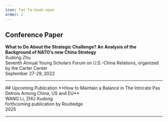 ```yaml
---
icon: fas fa-book-open
order: 2
---
```


## Conference Paper
**What to Do About the Strategic Challenge? An Analysis of the Background of NATO’s new China Strategy**
<br>Xudong Zhu
<br>Seventh Annual Young Scholars Forum on U.S.-China Relations, organized by the Carter Center
<br>September 27-29, 2022
<hr>
## Upcoming Publication
**How to Maintain a Balance in The Intricate Pas Detrois Among China, US and EU**<br>
WANG Li, ZHU Xudong<br>
forthcoming publication by Routledge <br>
2025<br>
<hr>
